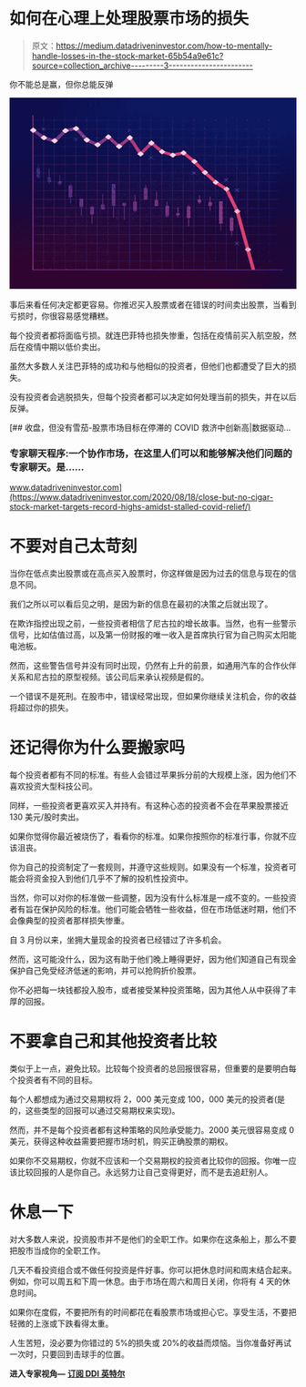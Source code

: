 # 如何在心理上处理股票市场的损失

> 原文：<https://medium.datadriveninvestor.com/how-to-mentally-handle-losses-in-the-stock-market-65b54a9e61c?source=collection_archive---------3----------------------->

你不能总是赢，但你总能反弹

![](img/0ae469fc18c31d302b8c1aecdbe081af.png)

事后来看任何决定都更容易。你推迟买入股票或者在错误的时间卖出股票，当看到亏损时，你很容易感觉糟糕。

每个投资者都将面临亏损。就连巴菲特也损失惨重，包括在疫情前买入航空股，然后在疫情中期以低价卖出。

虽然大多数人关注巴菲特的成功和与他相似的投资者，但他们也都遭受了巨大的损失。

没有投资者会逃脱损失，但每个投资者都可以决定如何处理当前的损失，并在以后反弹。

[](https://www.datadriveninvestor.com/2020/08/18/close-but-no-cigar-stock-market-targets-record-highs-amidst-stalled-covid-relief/) [## 收盘，但没有雪茄-股票市场目标在停滞的 COVID 救济中创新高|数据驱动…

### 专家聊天程序:一个协作市场，在这里人们可以和能够解决他们问题的专家聊天。是……

www.datadriveninvestor.com](https://www.datadriveninvestor.com/2020/08/18/close-but-no-cigar-stock-market-targets-record-highs-amidst-stalled-covid-relief/) 

# 不要对自己太苛刻

当你在低点卖出股票或在高点买入股票时，你这样做是因为过去的信息与现在的信息不同。

我们之所以可以看后见之明，是因为新的信息在最初的决策之后就出现了。

在欺诈指控出现之前，一些投资者相信了尼古拉的增长故事。当然，也有一些警示信号，比如估值过高，以及第一份财报的唯一收入是首席执行官为自己购买太阳能电池板。

然而，这些警告信号并没有同时出现，仍然有上升的前景，如通用汽车的合作伙伴关系和尼古拉的原型视频。该公司后来承认视频是假的。

一个错误不是死刑。在股市中，错误经常出现，但如果你继续关注机会，你的收益将超过你的损失。

# 还记得你为什么要搬家吗

每个投资者都有不同的标准。有些人会错过苹果拆分前的大规模上涨，因为他们不喜欢投资大型科技公司。

同样，一些投资者更喜欢买入并持有。有这种心态的投资者不会在苹果股票接近 130 美元/股时卖出。

如果你觉得你最近被烧伤了，看看你的标准。如果你按照你的标准行事，你就不应该沮丧。

你为自己的投资制定了一套规则，并遵守这些规则。如果没有一个标准，投资者可能会将资金投入到他们几乎不了解的投机性投资中。

当然，你可以对你的标准做一些调整，因为没有什么标准是一成不变的。一些投资者有旨在保护风险的标准。他们可能会牺牲一些收益，但在市场低迷时期，他们不会像典型的投资者那样损失惨重。

自 3 月份以来，坐拥大量现金的投资者已经错过了许多机会。

然而，这可能没什么，因为这有助于他们晚上睡得更好，因为他们知道自己有现金保护自己免受经济低迷的影响，并可以抢购折价股票。

你不必把每一块钱都投入股市，或者接受某种投资策略，因为其他人从中获得了丰厚的回报。

# 不要拿自己和其他投资者比较

类似于上一点，避免比较。比较每个投资者的总回报很容易，但重要的是要明白每个投资者有不同的目标。

每个人都想成为通过交易期权将 2，000 美元变成 100，000 美元的投资者(是的，这些类型的回报可以通过交易期权来实现)。

然而，并不是每个投资者都有这种策略的风险承受能力。2000 美元很容易变成 0 美元，获得这种收益需要把握市场时机，购买正确股票的期权。

如果你不交易期权，你就不应该和一个交易期权的投资者比较你的回报。你唯一应该比较回报的人是你自己。永远努力让自己变得更好，而不是去追赶别人。

# 休息一下

对大多数人来说，投资股市并不是他们的全职工作。如果你在这条船上，那么不要把股市当成你的全职工作。

几天不看投资组合或不做任何投资是件好事。你可以把休息时间和周末结合起来。例如，你可以周五和下周一休息。由于市场在周六和周日关闭，你将有 4 天的休息时间。

如果你在度假，不要把所有的时间都花在看股票市场或担心它。享受生活，不要把轻微的上涨或下跌看得太重。

人生苦短，没必要为你错过的 5%的损失或 20%的收益而烦恼。当你准备好再试一次时，只要回到击球手的位置。

**进入专家视角—** [**订阅 DDI 英特尔**](https://datadriveninvestor.com/ddi-intel)